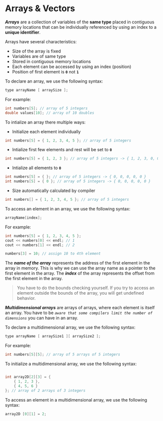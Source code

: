 # Arrays & Vectors

***Arrays*** are a collection of variables of the **same type** placed in contiguous memory locations that can be individually referenced by using an index to a **unique identifier**.

Arrays have several characteristics:

- Size of the array is fixed
- Variables are of same type
- Stored in contiguous memory locations
- Each element can be accessed by using an index (position)
- Position of first element is **`0`** not **`1`**

To declare an array, we use the following syntax:

```cpp
type arrayName [ arraySize ];
```

For example:

```cpp
int numbers[5]; // array of 5 integers
double values[10]; // array of 10 doubles
```

To intialize an array there multiple ways:

- Initialize each element individually

```cpp
int numbers[5] = { 1, 2, 3, 4, 5 }; // array of 5 integers
```

- Intialize first few elements and rest will be set to **`0`**

```cpp
int numbers[5] = { 1, 2, 3 }; // array of 5 integers -> { 1, 2, 3, 0, 0 }
```

- Intialize all elements to **`0`**

```cpp
int numbers[5] = { }; // array of 5 integers -> { 0, 0, 0, 0, 0 }
int numbers[5] = { 0 }; // array of 5 integers -> { 0, 0, 0, 0, 0 }
```

- Size automatically calculated by compiler

```cpp
int numbers[] = { 1, 2, 3, 4, 5 }; // array of 5 integers
```

To access an element in an array, we use the following syntax:

```cpp
arrayName[index];
```

For example:

```cpp
int numbers[5] = { 1, 2, 3, 4, 5 };
cout << numbers[0] << endl; // 1
cout << numbers[1] << endl; // 2

numbers[3] = 10; // assign 10 to 4th element
```

The ***name of the array*** represents the address of the first element in the array in memory. This is why we can use the array name as a pointer to the first element in the array. The ***index*** of the array represents the offset from the first element in the array.

> You have to do the bounds checking yourself. If you try to access an element outside the bounds of the array, you will get undefined behavior.

***Multidimensional arrays*** are arrays of arrays, where each element is itself an array. You have to be *`aware that some compilers limit the number of dimensions`* you can have in an array.

To declare a multidimensional array, we use the following syntax:

```cpp
type arrayName [ arraySize1 ][ arraySize2 ];
```

For example:

```cpp
int numbers[5][5]; // array of 5 arrays of 5 integers
```

To initialize a multidimensional array, we use the following syntax:

```cpp

int array2D[2][3] = { 
    { 1, 2, 3 }, 
    { 4, 5, 6 } 
}; // array of 2 arrays of 3 integers
```

To access an element in a multidimensional array, we use the following syntax:

```cpp
array2D [0][1] = 2;
```
